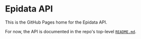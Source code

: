 # Epidata API

This is the GitHub Pages home for the Epidata API.

For now, the API is documented in the repo's top-level
[`README.md`](../README.md).
